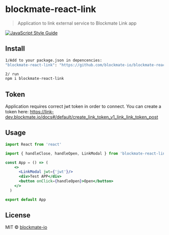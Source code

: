 # blockmate-react-link

> Application to link external service to Blockmate Link app

[![JavaScript Style Guide](https://img.shields.io/badge/code_style-standard-brightgreen.svg)](https://standardjs.com)

## Install

```bash
1/Add to your package.json in depencencies:
"blockmate-react-link": "https://github.com/blockmate-io/blockmate-react-link"

2/ run
npm i blockmate-react-link
```

## Token

Application requires correct jwt token in order to connect. You can create a token here: https://link-dev.blockmate.io/docs#/default/create_link_token_v1_link_link_token_post

## Usage

```jsx
import React from 'react'

import { handleClose, handleOpen, LinkModal } from 'blockmate-react-link'

const App = () => (
    <>
      <LinkModal jwt={'jwt'}/>
      <div>Test APP</div>
      <button onClick={handleOpen}>Open</button>
    </>
  )

export default App
```

## License

MIT © [blockmate-io](https://github.com/blockmate-io)
